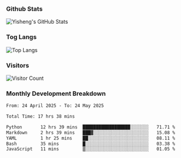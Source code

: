 ### Github Stats
![Yisheng's GitHub Stats](https://github-readme-stats-9qabuvhk1-gongyisheng.vercel.app/api?username=gongyisheng&count_private=true&show_icons=true)
### Tog Langs
![Top Langs](https://github-readme-stats-9qabuvhk1-gongyisheng.vercel.app/api/top-langs/?username=gongyisheng&layout=compact)
### Visitors
![Visitor Count](https://profile-counter.glitch.me/gongyisheng/count.svg)
### Monthly Development Breakdown
<!--START_SECTION:waka-->

```txt
From: 24 April 2025 - To: 24 May 2025

Total Time: 17 hrs 38 mins

Python       12 hrs 39 mins  ██████████████████░░░░░░░   71.71 %
Markdown     2 hrs 39 mins   ███▓░░░░░░░░░░░░░░░░░░░░░   15.08 %
YAML         1 hr 25 mins    ██░░░░░░░░░░░░░░░░░░░░░░░   08.11 %
Bash         35 mins         █░░░░░░░░░░░░░░░░░░░░░░░░   03.38 %
JavaScript   11 mins         ▒░░░░░░░░░░░░░░░░░░░░░░░░   01.05 %
```

<!--END_SECTION:waka-->
